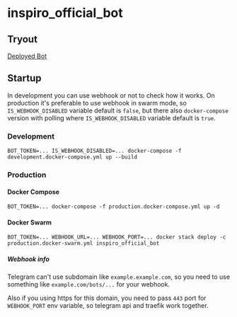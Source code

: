 # inspiro_official_bot

## Tryout
[Deployed Bot](https://t.me/inspiro_official_bot)

## Startup

In development you can use webhook or not to check how it works. On production it's preferable to use webhook in swarm mode, so `IS_WEBHOOK_DISABLED` variable default is `false`, but there also `docker-compose` version with polling where `IS_WEBHOOK_DISABLED` variable default is `true`.

### Development
`BOT_TOKEN=... IS_WEBHOOK_DISABLED=... docker-compose -f development.docker-compose.yml up --build`

### Production
#### Docker Compose
`BOT_TOKEN=... docker-compose -f production.docker-compose.yml up -d`

#### Docker Swarm
`BOT_TOKEN=... WEBHOOK_URL=... WEBHOOK_PORT=... docker stack deploy -c production.docker-swarm.yml inspiro_official_bot`

##### Webhook info
Telegram can't use subdomain like `example.example.com`, so you need to use something like `example.com/bots/...` for your webhook.

Also if you using https for this domain, you need to pass `443` port for `WEBHOOK_PORT` env variable, so telegram api and traefik work together.